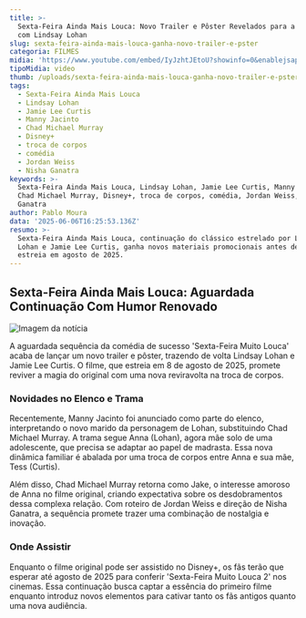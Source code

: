 ```yaml
---
title: >-
  Sexta-Feira Ainda Mais Louca: Novo Trailer e Pôster Revelados para a Sequência
  com Lindsay Lohan
slug: sexta-feira-ainda-mais-louca-ganha-novo-trailer-e-pster
categoria: FILMES
midia: 'https://www.youtube.com/embed/IyJzhtJEtoU?showinfo=0&enablejsapi=1'
tipoMidia: video
thumb: /uploads/sexta-feira-ainda-mais-louca-ganha-novo-trailer-e-pster-thumb.png
tags:
  - Sexta-Feira Ainda Mais Louca
  - Lindsay Lohan
  - Jamie Lee Curtis
  - Manny Jacinto
  - Chad Michael Murray
  - Disney+
  - troca de corpos
  - comédia
  - Jordan Weiss
  - Nisha Ganatra
keywords: >-
  Sexta-Feira Ainda Mais Louca, Lindsay Lohan, Jamie Lee Curtis, Manny Jacinto,
  Chad Michael Murray, Disney+, troca de corpos, comédia, Jordan Weiss, Nisha
  Ganatra
author: Pablo Moura
data: '2025-06-06T16:25:53.136Z'
resumo: >-
  Sexta-Feira Ainda Mais Louca, continuação do clássico estrelado por Lindsay
  Lohan e Jamie Lee Curtis, ganha novos materiais promocionais antes de sua
  estreia em agosto de 2025.
---
```


## Sexta-Feira Ainda Mais Louca: Aguardada Continuação Com Humor Renovado

![Imagem da notícia](https://cdn.ome.lt/XNJodCliLvyruQ-b98nA-7DKV44=/fit-in/837x500/smart/uploads/conteudo/fotos/Imagem_do_iOS_1_MAyw7tT.jpg)

A aguardada sequência da comédia de sucesso 'Sexta-Feira Muito Louca' acaba de lançar um novo trailer e pôster, trazendo de volta Lindsay Lohan e Jamie Lee Curtis. O filme, que estreia em 8 de agosto de 2025, promete reviver a magia do original com uma nova reviravolta na troca de corpos.

### Novidades no Elenco e Trama

Recentemente, Manny Jacinto foi anunciado como parte do elenco, interpretando o novo marido da personagem de Lohan, substituindo Chad Michael Murray. A trama segue Anna (Lohan), agora mãe solo de uma adolescente, que precisa se adaptar ao papel de madrasta. Essa nova dinâmica familiar é abalada por uma troca de corpos entre Anna e sua mãe, Tess (Curtis).

Além disso, Chad Michael Murray retorna como Jake, o interesse amoroso de Anna no filme original, criando expectativa sobre os desdobramentos dessa complexa relação. Com roteiro de Jordan Weiss e direção de Nisha Ganatra, a sequência promete trazer uma combinação de nostalgia e inovação.

### Onde Assistir

Enquanto o filme original pode ser assistido no Disney+, os fãs terão que esperar até agosto de 2025 para conferir 'Sexta-Feira Muito Louca 2' nos cinemas. Essa continuação busca captar a essência do primeiro filme enquanto introduz novos elementos para cativar tanto os fãs antigos quanto uma nova audiência.
